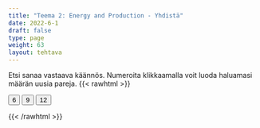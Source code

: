 ```yaml
---
title: "Teema 2: Energy and Production - Yhdistä"
date: 2022-6-1
draft: false
type: page
weight: 63
layout: tehtava
---
```

Etsi sanaa vastaava käännös. Numeroita klikkaamalla voit luoda haluamasi määrän uusia pareja.
{{< rawhtml >}}
<link rel="stylesheet" type="text/css" href="/css/yhdistely.css"/>
<div id="nappulat">
    <button id="kuusi">
    6
    </button>
    <button id="yhdeksän">
    9
    </button>
    <button id="kakstoista">
    12
    </button>
    </div>
<div id="tehtava" class="grid grid-cols-2">
 <div><ul id="terms"> </ul></div>
 <div><ul id="defs"> </ul></div>

</div>

<script> 
 
 //Execute a JavaScript immediately after a page has been loaded
window.onload = function() {

  //Data for terms and definitions. This can be stored in a separate .js file, in a JSON file or here in the main file
   var data = {
    terms: [{
}, { index: 0, text: 'biofuel'
}, { index: 1, text: 'biogas'
}, { index: 2, text: 'biomass'
}, { index: 3, text: 'geothermal energy'
}, { index: 4, text: 'hydropower'
}, { index: 5, text: 'ocean energy'
}, { index: 6, text: 'solar energy'
}, { index: 7, text: 'tidal energy'
}, { index: 8, text: 'wave energy'
}, { index: 9, text: 'wind power'
}, { index: 10, text: 'wood pellet'
}, { index: 11, text: 'charcoal'
}, { index: 12, text: 'coal'
}, { index: 13, text: 'crude oil, petroleum'
}, { index: 14, text: 'fossil fuel'
}, { index: 15, text: 'natural gas'
}, { index: 16, text: 'nuclear energy'
}, { index: 17, text: 'peat'
}, { index: 18, text: 'battery'
}, { index: 19, text: 'blackout, power failure/cut/outage'
}, { index: 20, text: 'boiler'
}, { index: 21, text: 'central heating'
}, { index: 22, text: 'electrical grid'
}, { index: 23, text: 'energy supply'
}, { index: 24, text: 'geothermal heating'
}, { index: 25, text: 'oil rig'
}, { index: 26, text: 'power plant'
}, { index: 27, text: 'power line'
}, { index: 28, text: 'radiator'
}, { index: 29, text: 'solar panel'
}, { index: 30, text: 'wind farm'
}, { index: 31, text: 'wind turbine'
}, { index: 32, text: 'biodegradable'
}, { index: 33, text: 'compost'
}, { index: 34, text: 'contamination'
}, { index: 35, text: 'circular economy'
}, { index: 36, text: 'decompose'
}, { index: 37, text: 'dumpster'
}, { index: 38, text: 'garbage, waste, trash, rubbish, litter, debris'
}, { index: 39, text: 'hazardous waste'
}, { index: 40, text: 'inorganic waste'
}, { index: 41, text: 'landfill'
}, { index: 42, text: 'mixed waste'
}, { index: 43, text: 'organic waste'
}, { index: 44, text: 'packaging'
}, { index: 45, text: 'pollution'
}, { index: 46, text: 'recycle'
}, { index: 47, text: 'recyclable materials'
}, { index: 48, text: 'reuse'
}, { index: 49, text: 'scraps'
}, { index: 50, text: 'sewage, wastewater'
}, { index: 51, text: 'skip'
}, { index: 52, text: 'waste incineration'
}, { index: 53, text: 'crop, harvest, yield'
}, { index: 54, text: 'crop rotation'
}, { index: 55, text: 'dairy farm'
}, { index: 56, text: 'domestic animal'
}, { index: 57, text: 'dung, manure'
}, { index: 58, text: 'factory farming'
}, { index: 59, text: 'fertility'
}, { index: 60, text: 'fertiliser'
}, { index: 61, text: 'fodder'
}, { index: 62, text: 'food chain'
}, { index: 63, text: 'forestry'
}, { index: 64, text: 'genetically modified (GM)'
}, { index: 65, text: 'graze'
}, { index: 66, text: 'herbicide'
}, { index: 67, text: 'irrigation'
}, { index: 68, text: 'livestock'
}, { index: 69, text: 'local food'
}, { index: 70, text: 'organic'
}, { index: 71, text: 'pest'
}, { index: 72, text: 'pesticide'
}, { index: 73, text: 'preservative'
}, { index: 74, text: 'soil'



},

    ],

  definitions: [{
    
}, { index: 0, text: 'biopolttoaine'
}, { index: 1, text: 'biokaasu'
}, { index: 2, text: 'biomassa'
}, { index: 3, text: 'maalämpö'
}, { index: 4, text: 'vesivoima'
}, { index: 5, text: 'valtamerienergia'
}, { index: 6, text: 'aurinkovoima'
}, { index: 7, text: 'vuorovesivoima'
}, { index: 8, text: 'aaltovoima'
}, { index: 9, text: 'tuulivoima'
}, { index: 10, text: 'puupelletti'
}, { index: 11, text: 'puuhiili, antrasiitti'
}, { index: 12, text: 'kivihiili'
}, { index: 13, text: 'raakaöljy'
}, { index: 14, text: 'fossiilinen polttoaine'
}, { index: 15, text: 'maakaasu'
}, { index: 16, text: 'ydinvoima'
}, { index: 17, text: 'turve'
}, { index: 18, text: 'akku'
}, { index: 19, text: 'sähkökatko'
}, { index: 20, text: 'lämminvesivaraaja, vedenlämmitin'
}, { index: 21, text: 'keskuslämmitys'
}, { index: 22, text: 'sähköverkko'
}, { index: 23, text: 'energiantuotanto, energian jakelu'
}, { index: 24, text: 'maalämpö'
}, { index: 25, text: 'öljynporauslautta'
}, { index: 26, text: 'voimala'
}, { index: 27, text: 'sähkölinja'
}, { index: 28, text: 'lämpöpatteri'
}, { index: 29, text: 'aurinkopaneeli'
}, { index: 30, text: 'tuulivoimapuisto'
}, { index: 31, text: 'tuuliturbiini'
}, { index: 32, text: 'biologisesti hajoava'
}, { index: 33, text: 'kompostoida, komposti'
}, { index: 34, text: 'saastuminen, pilaantuminen'
}, { index: 35, text: 'kiertotalous'
}, { index: 36, text: 'maatua, hajottaa'
}, { index: 37, text: 'roskalaatikko'
}, { index: 38, text: 'jäte, jätteet, roska, roskat'
}, { index: 39, text: 'ongelmajäte, vaarallinen jäte'
}, { index: 40, text: 'epäorgaaninen jäte'
}, { index: 41, text: 'kaatopaikka'
}, { index: 42, text: 'sekajäte'
}, { index: 43, text: 'orgaaninen jäte'
}, { index: 44, text: 'pakkausmateriaali'
}, { index: 45, text: 'saastuminen, saaste'
}, { index: 46, text: 'kierrättää'
}, { index: 47, text: 'kierrätysmateriaali'
}, { index: 48, text: 'käyttää uudelleen'
}, { index: 49, text: 'ruoantähteet'
}, { index: 50, text: 'jätevesi'
}, { index: 51, text: 'jätelava'
}, { index: 52, text: 'jätteenpoltto'
}, { index: 53, text: 'sato'
}, { index: 54, text: 'vuoroviljely'
}, { index: 55, text: 'maitotila'
}, { index: 56, text: 'kotieläin'
}, { index: 57, text: 'lanta'
}, { index: 58, text: 'tehotuotanto'
}, { index: 59, text: 'hedelmällisyys'
}, { index: 60, text: 'lannoite'
}, { index: 61, text: 'rehu'
}, { index: 62, text: 'ravintoketju'
}, { index: 63, text: 'metsänhoito'
}, { index: 64, text: 'geenimuunneltu'
}, { index: 65, text: 'laiduntaa'
}, { index: 66, text: 'kasvimyrkky'
}, { index: 67, text: 'kastelu'
}, { index: 68, text: 'karja'
}, { index: 69, text: 'lähiruoka'
}, { index: 70, text: 'luomu'
}, { index: 71, text: 'tuholainen'
}, { index: 72, text: 'tuholaismyrkky'
}, { index: 73, text: 'säilöntäaine'
}, { index: 74, text: 'maaperä'



},

    ],
    //this creates matches for indexes. This is a sort of an Answer Sheet
    pairs: {
      0: 0,
      1: 1,
      2: 2,
      3: 3,
      4: 4,
      5: 5,
      6: 6,
      7: 7,
      8: 8,
      9: 9,
      10: 10,
      11: 11,
      12: 12,
      13: 13,
      14: 14,
      15: 15,
      16: 16,
      17: 17,
      18: 18,
      19: 19,
      20: 20,
      21: 21,
      22: 22,
      23: 23,
      24: 24,
      25: 25,
      26: 26,
      27: 27,
      28: 28,
      29: 29,
      30: 30,
      31: 31,
      32: 32,
      33: 33,
      34: 34,
      35: 35,
      36: 36,
      37: 37,
      38: 38,
      39: 39,
      40: 40,
      41: 41,
      42: 42,
      43: 43,
      44: 44,
      45: 45,
      46: 46,
      47: 47,
      48: 48,
      49: 49,
      50: 50,
      51: 51,
      52: 52,
      53: 53,
      54: 54,
      55: 55,
      56: 56,
      57: 57,
      58: 58,
      59: 59,
      60: 60,
      61: 61,
      62: 62,
      63: 63,
      64: 64,
      65: 65,
      66: 66,
      67: 67,
      68: 68,
      69: 69,
      70: 70,
      71: 71,
      72: 72,
      73: 73,
      74: 74,
    }
  };
    
for (var a=[],i=0;i<75;++i) a[i]=i;

function shufflee(array) {
  var tmp, current, top = array.length;
  if(top) while(--top) {
    current = Math.floor(Math.random() * (top + 1));
    tmp = array[current];
    array[current] = array[top];
    array[top] = tmp;
  }
  return array;
}

a = shufflee(a);
  

  var selectedTerm = null, //to make sure none is selected onload
    selectedDef = null,
    termsContainer = document.querySelector("#terms"), //list of terms
    defsContainer = document.querySelector("#defs"); //list of definitions

  //This function takes two arguments, that is one term and one def to compare if they match. It returns True or False after compairing values of the "pairs" object property.     
  function isMatch(termIndex, defIndex) {
    return data.pairs[termIndex] === defIndex;
  }

  //This function adds HTML elements and content to the specified container (UL).
  function createListHTML(list, container) {
    container.innerHTML = ""; //first, clean up any existing LI elements
    for (var i = 0; i < 75; i++) {
      container.innerHTML = container.innerHTML + "<li data-index='" + list[i]["index"] + "'>" + "<span>" + list[i]["text"] + "</span>" + "</li>";

    }
  }

function addCSS(css){
  var elem=document.createElement('style');
  if(elem.styleSheet && !elem.sheet)elem.styleSheet.cssText=css;
  else elem.appendChild(document.createTextNode(css));
  document.getElementsByTagName('head')[0].appendChild(elem); 
}

  createListHTML(data.terms, termsContainer);
  createListHTML(data.definitions, defsContainer);

  //listen for a "click" event on a list of Terms and store the clicked object in the target object
  termsContainer.addEventListener("click", function(e) {
    var target = e.target.parentNode;
    if (target.className === "score")
      return;
    var termIndex = Number(target.getAttribute("data-index"));
    //the condition is that only one LI can be selected
    if (selectedTerm !== null && selectedTerm !== termIndex) {
      termsContainer.querySelector("li[data-index='" + selectedTerm + "']").removeAttribute("data-selected");
    }

    //deletion of the decoration
    if (target.hasAttribute("data-selected")) {
      target.removeAttribute("data-selected");
      selectedTerm = null;
    }
    //selecting on click	
    else {
      target.setAttribute("data-selected", true);
      selectedTerm = termIndex;
    }

    if (selectedTerm !== null && selectedDef !== null) {
      var term = document.querySelector("#terms [data-index='" + selectedTerm + "']");
      var def = document.querySelector("#defs [data-index='" + selectedDef + "']");
      if (isMatch(selectedTerm, selectedDef)) {
				term.className = "score";
        def.className = "score";
  			numero++;
   			term.style.order = (numero);
   			def.style.order = (numero);
            }
      selectedTerm = null;
      selectedDef = null;
      term.removeAttribute("data-selected");
      def.removeAttribute("data-selected");
			    }
  })

  defsContainer.addEventListener("click", function(e) {
    var target = e.target.parentNode;
    if (target.className === "score")
      return;
    var defIndex = Number(target.getAttribute("data-index"));
    var defText = Number(target.getAttribute("data-index"))

    if (selectedDef !== null && selectedDef !== defIndex) {
      defsContainer.querySelector("li[data-index='" + selectedDef + "']").removeAttribute("data-selected");
    }

    if (target.hasAttribute("data-selected"))
      target.removeAttribute("data-selected");
    else
      target.setAttribute("data-selected", true);
    selectedDef = Number(target.getAttribute("data-index"));
    if (selectedTerm !== null && selectedDef !== null) {
      //var term = document.querySelector("#terms [data-index='"+selectedTerm+"']");
      var term = termsContainer.querySelector("[data-index='" + selectedTerm + "']");
      //var def = document.querySelector("#defs [data-index='"+selectedDef+"']");
      var def = defsContainer.querySelector("[data-index='" + selectedDef + "']");
      if (isMatch(selectedTerm, selectedDef)) {
				term.className = "score";
        def.className = "score";
  			numero++;
   			term.style.order = (numero);
   			def.style.order = (numero);
       }
      
      selectedTerm = null; //poista napautusten valinta
      selectedDef = null; //poista napautusten valinta
      term.removeAttribute("data-selected");
      def.removeAttribute("data-selected");
    }
  })

  function shuffle() {
    randomSort(data.terms)
    randomSort(data.definitions)
    createListHTML(data.terms, termsContainer)
    createListHTML(data.definitions, defsContainer)
    addCSS("div#tehtava li[data-index]{display: none;}")
    addCSS("div#tehtava li[data-index='" + a[0] + "']{display: flex;}")
		addCSS("div#tehtava li[data-index='" + a[1] + "']{display: flex;}")
    addCSS("div#tehtava li[data-index='" + a[2] + "']{display: flex;}")
    addCSS("div#tehtava li[data-index='" + a[3] + "']{display: flex;}")
    addCSS("div#tehtava li[data-index='" + a[4] + "']{display: flex;}")
    addCSS("div#tehtava li[data-index='" + a[5] + "']{display: flex;}")
  }
  
    function shuffle9() {
    randomSort(data.terms)
    randomSort(data.definitions)
    createListHTML(data.terms, termsContainer)
    createListHTML(data.definitions, defsContainer)
		addCSS("div#tehtava li[data-index]{display: none;}")
    addCSS("div#tehtava li[data-index='" + a[0] + "']{display: flex;}")
		addCSS("div#tehtava li[data-index='" + a[1] + "']{display: flex;}")
    addCSS("div#tehtava li[data-index='" + a[2] + "']{display: flex;}")
    addCSS("div#tehtava li[data-index='" + a[3] + "']{display: flex;}")
    addCSS("div#tehtava li[data-index='" + a[4] + "']{display: flex;}")
    addCSS("div#tehtava li[data-index='" + a[5] + "']{display: flex;}")
    addCSS("div#tehtava li[data-index='" + a[6] + "']{display: flex;}")
    addCSS("div#tehtava li[data-index='" + a[7] + "']{display: flex;}")
    addCSS("div#tehtava li[data-index='" + a[8] + "']{display: flex;}")
  }
  
      function shuffle12() {
    randomSort(data.terms)
    randomSort(data.definitions)
    createListHTML(data.terms, termsContainer)
    createListHTML(data.definitions, defsContainer)
addCSS("div#tehtava li[data-index]{display: none;}")
    addCSS("div#tehtava li[data-index='" + a[0] + "']{display: flex;}")
		addCSS("div#tehtava li[data-index='" + a[1] + "']{display: flex;}")
    addCSS("div#tehtava li[data-index='" + a[2] + "']{display: flex;}")
    addCSS("div#tehtava li[data-index='" + a[3] + "']{display: flex;}")
    addCSS("div#tehtava li[data-index='" + a[4] + "']{display: flex;}")
    addCSS("div#tehtava li[data-index='" + a[5] + "']{display: flex;}")
    addCSS("div#tehtava li[data-index='" + a[6] + "']{display: flex;}")
    addCSS("div#tehtava li[data-index='" + a[7] + "']{display: flex;}")
    addCSS("div#tehtava li[data-index='" + a[8] + "']{display: flex;}")
    addCSS("div#tehtava li[data-index='" + a[9] + "']{display: flex;}")
		addCSS("div#tehtava li[data-index='" + a[10] + "']{display: flex;}")
    addCSS("div#tehtava li[data-index='" + a[11] + "']{display: flex;}")
    addCSS("div#tehtava li[data-index='" + a[12] + "']{display: flex;}")
  }
  
  
  function randomSort(array) {
    var currentIndex = array.length,
      temporaryValue, randomIndex;

    // While there remain elements to shuffle...

    while (currentIndex !== 0) {

      // Pick a remaining element...
      randomIndex = Math.floor(Math.random() * currentIndex);
      currentIndex -= 1;

      // And swap it with the current element. SWAP
      temporaryValue = array[currentIndex];
      array[currentIndex] = array[randomIndex];
      array[randomIndex] = temporaryValue;
    }

    return array;
  }

  shuffle(); 
  
  document.getElementById("kuusi").addEventListener("click", function() {
        shuffle();
        a = shufflee(a);
      }   
       )
  document.getElementById("yhdeksän").addEventListener("click", function() {
        shuffle9();
        a = shufflee(a);
      }   
       )
  document.getElementById("kakstoista").addEventListener("click", function() {
        shuffle12();
        a = shufflee(a);
      }   
       )
       
  }

var numero = 0;

</script>
{{< /rawhtml >}}
